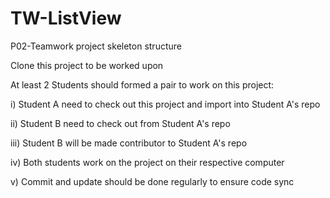# TW-ListView
P02-Teamwork project skeleton structure


Clone this project to be worked upon

At least 2 Students should formed a pair to work on this project:

i)  Student A need to check out this project and import into Student A's repo

ii) Student B need to check out from Student A's repo

iii) Student B will be made contributor to Student A's repo

iv) Both students work on the project on their respective computer

v)  Commit and update should be done regularly to ensure code sync